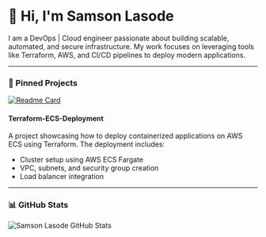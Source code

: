 # 👋 Hi, I'm Samson Lasode

I am a DevOps | Cloud engineer passionate about building scalable, automated, and secure infrastructure. My work focuses on leveraging tools like Terraform, AWS, and CI/CD pipelines to deploy modern applications.

---

### 📌 Pinned Projects

[![Readme Card](https://github-readme-stats.vercel.app/api/pin/?username=sammielas&repo=Terraform-ECS-Deployment)](https://github.com/sammielas/Terraform-ECS-Deployment)

#### Terraform-ECS-Deployment
A project showcasing how to deploy containerized applications on AWS ECS using Terraform. The deployment includes:
- Cluster setup using AWS ECS Fargate
- VPC, subnets, and security group creation
- Load balancer integration

---

### 📊 GitHub Stats
![Samson Lasode GitHub Stats](https://github-readme-stats.vercel.app/api?username=sammielas&show_icons=true&theme=radical)
